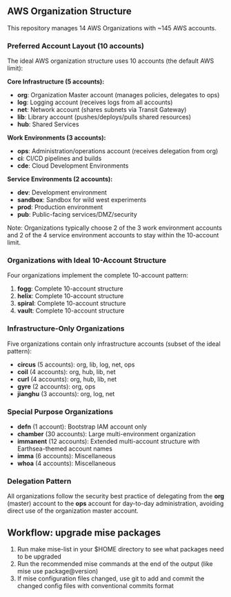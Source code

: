 ## AWS Organization Structure

This repository manages 14 AWS Organizations with ~145 AWS accounts.

### Preferred Account Layout (10 accounts)

The ideal AWS organization structure uses 10 accounts (the default AWS limit):

**Core Infrastructure (5 accounts):**
- **org**: Organization Master account (manages policies, delegates to ops)
- **log**: Logging account (receives logs from all accounts)
- **net**: Network account (shares subnets via Transit Gateway)
- **lib**: Library account (pushes/deploys/pulls shared resources)
- **hub**: Shared Services

**Work Environments (3 accounts):**
- **ops**: Administration/operations account (receives delegation from org)
- **ci**: CI/CD pipelines and builds
- **cde**: Cloud Development Environments

**Service Environments (2 accounts):**
- **dev**: Development environment
- **sandbox**: Sandbox for wild west experiments
- **prod**: Production environment
- **pub**: Public-facing services/DMZ/security

Note: Organizations typically choose 2 of the 3 work environment accounts and 2 of the 4 service environment accounts to stay within the 10-account limit.

### Organizations with Ideal 10-Account Structure

Four organizations implement the complete 10-account pattern:

1. **fogg**: Complete 10-account structure
2. **helix**: Complete 10-account structure
3. **spiral**: Complete 10-account structure
4. **vault**: Complete 10-account structure

### Infrastructure-Only Organizations

Five organizations contain only infrastructure accounts (subset of the ideal pattern):

- **circus** (5 accounts): org, lib, log, net, ops
- **coil** (4 accounts): org, hub, lib, net
- **curl** (4 accounts): org, hub, lib, net
- **gyre** (2 accounts): org, ops
- **jianghu** (3 accounts): org, log, net

### Special Purpose Organizations

- **defn** (1 account): Bootstrap IAM account only
- **chamber** (30 accounts): Large multi-environment organization
- **immanent** (12 accounts): Extended multi-account structure with Earthsea-themed account names
- **imma** (6 accounts): Miscellaneous
- **whoa** (4 accounts): Miscellaneous

### Delegation Pattern

All organizations follow the security best practice of delegating from the **org** (master) account to the **ops** account for day-to-day administration, avoiding direct use of the organization master account.

## Workflow: upgrade mise packages

1. Run make mise-list in your $HOME directory to see what packages need to be upgraded
2. Run the recommended mise commands at the end of the output (like mise use package@version)
3. If mise configuration files changed, use git to add and commit the changed config files with conventional commits format
